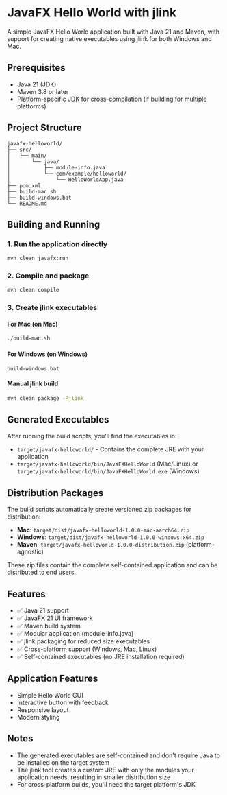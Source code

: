 # JavaFX Hello World with jlink

A simple JavaFX Hello World application built with Java 21 and Maven, with support for creating native executables using jlink for both Windows and Mac.

## Prerequisites

- Java 21 (JDK)
- Maven 3.8 or later
- Platform-specific JDK for cross-compilation (if building for multiple platforms)

## Project Structure

```
javafx-helloworld/
├── src/
│   └── main/
│       └── java/
│           ├── module-info.java
│           └── com/example/helloworld/
│               └── HelloWorldApp.java
├── pom.xml
├── build-mac.sh
├── build-windows.bat
└── README.md
```

## Building and Running

### 1. Run the application directly
```bash
mvn clean javafx:run
```

### 2. Compile and package
```bash
mvn clean compile
```

### 3. Create jlink executables

#### For Mac (on Mac)
```bash
./build-mac.sh
```

#### For Windows (on Windows)
```batch
build-windows.bat
```

#### Manual jlink build
```bash
mvn clean package -Pjlink
```

## Generated Executables

After running the build scripts, you'll find the executables in:
- `target/javafx-helloworld/` - Contains the complete JRE with your application
- `target/javafx-helloworld/bin/JavaFXHelloWorld` (Mac/Linux) or `target/javafx-helloworld/bin/JavaFXHelloWorld.exe` (Windows)

## Distribution Packages

The build scripts automatically create versioned zip packages for distribution:
- **Mac**: `target/dist/javafx-helloworld-1.0.0-mac-aarch64.zip`
- **Windows**: `target/dist/javafx-helloworld-1.0.0-windows-x64.zip`
- **Maven**: `target/javafx-helloworld-1.0.0-distribution.zip` (platform-agnostic)

These zip files contain the complete self-contained application and can be distributed to end users.

## Features

- ✅ Java 21 support
- ✅ JavaFX 21 UI framework
- ✅ Maven build system
- ✅ Modular application (module-info.java)
- ✅ jlink packaging for reduced size executables
- ✅ Cross-platform support (Windows, Mac, Linux)
- ✅ Self-contained executables (no JRE installation required)

## Application Features

- Simple Hello World GUI
- Interactive button with feedback
- Responsive layout
- Modern styling

## Notes

- The generated executables are self-contained and don't require Java to be installed on the target system
- The jlink tool creates a custom JRE with only the modules your application needs, resulting in smaller distribution size
- For cross-platform builds, you'll need the target platform's JDK
